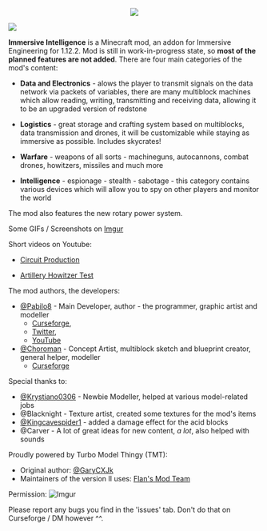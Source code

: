<p align="center"><img src="https://github.com/Pabilo8/ImmersiveIntelligence/blob/master/logos/logofullhq.png?raw=true"></p>

[![](http://cf.way2muchnoise.eu/versions/immersive-intelligence.svg)](https://www.curseforge.com/minecraft/mc-mods/immersive-intelligence) 

**Immersive Intelligence** is a Minecraft mod, an addon for Immersive Engineering for 1.12.2. Mod is still in work-in-progress state, so **most of the planned features are not added**. There are four main categories of the mod's content: 

 - **Data and Electronics** - alows the player to transmit signals on the data network via packets of variables, there are many multiblock machines which allow reading, writing, transmitting and receiving data, allowing it to be an upgraded version of redstone
  
 - **Logistics** - great storage and crafting system based on multiblocks, data transmission and drones, it will be customizable while staying as immersive as possible. Includes skycrates!
 
 - **Warfare** - weapons of all sorts - machineguns, autocannons, combat drones, howitzers, missiles and much more
 
 - **Intelligence** - espionage - stealth - sabotage - this category contains various devices which will allow you to spy on other players and monitor the world
 
 The mod also features the new rotary power system.
 
Some GIFs / Screenshots on [Imgur](https://imgur.com/a/kiyUFdk)

Short videos on Youtube:

 - [Circuit Production](https://www.youtube.com/watch?v=jDmpZ4gAknE)

 - [Artillery Howitzer Test](https://youtu.be/o3mt9exEfL0)

The mod authors, the developers:
- [@Pabilo8](https://github.com/Pabilo8/) - Main Developer, author - the programmer, graphic artist and modeller 
  - [Curseforge](https://www.curseforge.com/members/pabilo8/), 
  - [Twitter](https://twitter.com/PablosferaGames), 
  - [YouTube](https://www.youtube.com/channel/UCXTK248mxwBgwCpV5hikjFg)
- [@Choroman](https://github.com/Choroman) - Concept Artist, multiblock sketch and blueprint creator, general helper, modeller
  - [Curseforge](https://www.curseforge.com/members/choroman1/)
  
Special thanks to:
- [@Krystiano0306](https://github.com/Krystiano0306) - Newbie Modeller, helped at various model-related jobs
- @Blacknight - Texture artist, created some textures for the mod's items
- [@Kingcavespider1](https://github.com/kingcavespider1) - added a damage effect for the acid blocks
- @Carver - A lot of great ideas for new content, *a lot*, also helped with sounds

Proudly powered by Turbo Model Thingy (TMT):
- Original author: [@GaryCXJk](https://github.com/GaryCXJk)
- Maintainers of the version II uses: [Flan's Mod Team](https://github.com/FlansMods/FlansMod)

Permission: ![Imgur](https://i.imgur.com/xd9rUrM.png)

Please report any bugs you find in the 'issues' tab. Don't do that on Curseforge / DM however ^^.
